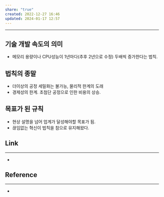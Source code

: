 ```yaml
---
share: "true"
created: 2022-12-27 16:46
updated: 2024-01-17 12:57
---
```


---

## 기술 개발 속도의 의미
- 메모리 용량이나 CPU성능이 1년마다(추후 2년으로 수정) 두배씩 증가한다는 법칙.

## 법칙의 종말
- 더이상의 공정 세밀화는 불가능, 물리적 한계의 도래
- 경제성의 한계. 초첨단 공정으로 인한 비용의 상승.

## 목표가 된 규칙
- 현상 설명을 넘어 업계가 달성해야할 목표가 됨. 
- 끊임없는 혁신이 법칙을 참으로 유지해왔다.



## Link
---
- 


## Reference
---
- 
